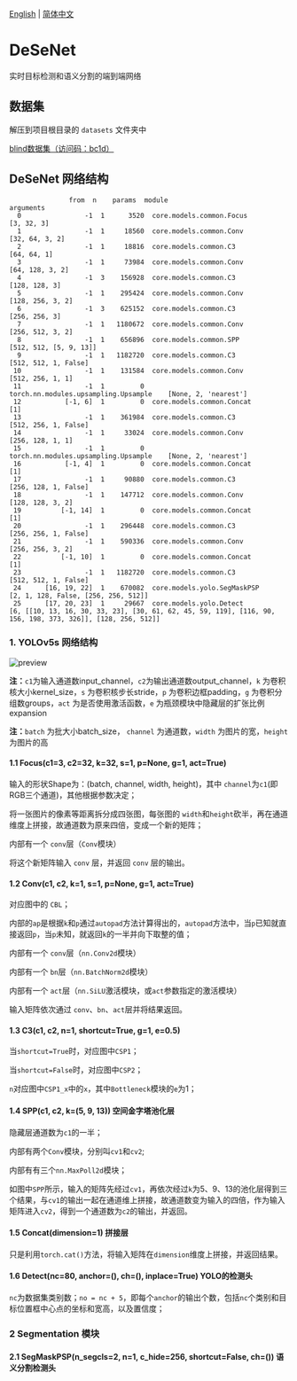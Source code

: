[English](https://github.com/splwany/DeSeNet/blob/main/README.md)
|
[简体中文](https://github.com/splwany/DeSeNet/blob/main/README_zh-cn.md)

# DeSeNet
实时目标检测和语义分割的端到端网络

## 数据集

解压到项目根目录的 `datasets` 文件夹中

[blind数据集（访问码：bc1d）](https://cloud.189.cn/web/share?code=zi2iAzbUvequ)

## DeSeNet 网络结构

```
               from  n    params  module                                  arguments
  0                -1  1      3520  core.models.common.Focus                [3, 32, 3]
  1                -1  1     18560  core.models.common.Conv                 [32, 64, 3, 2]
  2                -1  1     18816  core.models.common.C3                   [64, 64, 1]
  3                -1  1     73984  core.models.common.Conv                 [64, 128, 3, 2]
  4                -1  3    156928  core.models.common.C3                   [128, 128, 3]
  5                -1  1    295424  core.models.common.Conv                 [128, 256, 3, 2]
  6                -1  3    625152  core.models.common.C3                   [256, 256, 3]
  7                -1  1   1180672  core.models.common.Conv                 [256, 512, 3, 2]
  8                -1  1    656896  core.models.common.SPP                  [512, 512, [5, 9, 13]]        
  9                -1  1   1182720  core.models.common.C3                   [512, 512, 1, False]
 10                -1  1    131584  core.models.common.Conv                 [512, 256, 1, 1]
 11                -1  1         0  torch.nn.modules.upsampling.Upsample    [None, 2, 'nearest']
 12           [-1, 6]  1         0  core.models.common.Concat               [1]
 13                -1  1    361984  core.models.common.C3                   [512, 256, 1, False]
 14                -1  1     33024  core.models.common.Conv                 [256, 128, 1, 1]
 15                -1  1         0  torch.nn.modules.upsampling.Upsample    [None, 2, 'nearest']
 16           [-1, 4]  1         0  core.models.common.Concat               [1]
 17                -1  1     90880  core.models.common.C3                   [256, 128, 1, False]
 18                -1  1    147712  core.models.common.Conv                 [128, 128, 3, 2]
 19          [-1, 14]  1         0  core.models.common.Concat               [1]
 20                -1  1    296448  core.models.common.C3                   [256, 256, 1, False]
 21                -1  1    590336  core.models.common.Conv                 [256, 256, 3, 2]
 22          [-1, 10]  1         0  core.models.common.Concat               [1]
 23                -1  1   1182720  core.models.common.C3                   [512, 512, 1, False]
 24      [16, 19, 22]  1    670082  core.models.yolo.SegMaskPSP             [2, 1, 128, False, [256, 256, 512]]
 25      [17, 20, 23]  1     29667  core.models.yolo.Detect                 [6, [[10, 13, 16, 30, 33, 23], [30, 61, 62, 45, 59, 119], [116, 90, 156, 198, 373, 326]], [128, 256, 512]]
```

### 1. YOLOv5s 网络结构

![preview](https://pic1.zhimg.com/v2-15e53f82f68e62ce1ea9a565121e21f8_r.jpg)

**注：**`c1`为输入通道数input_channel，`c2`为输出通道数output_channel，`k` 为卷积核大小kernel_size，`s` 为卷积核步长stride，`p` 为卷积边框padding，`g` 为卷积分组数groups，`act` 为是否使用激活函数，`e` 为瓶颈模块中隐藏层的扩张比例expansion

**注：**`batch` 为批大小batch_size， `channel` 为通道数，`width` 为图片的宽，`height`为图片的高

#### 1.1 Focus(c1=3, c2=32, k=32, s=1, p=None, g=1, act=True)

输入的形状Shape为：(batch, channel, width, height)，其中 `channel`为`c1`(即RGB三个通道)，其他根据参数决定；

将一张图片的像素等距离拆分成四张图，每张图的 `width`和`height`砍半，再在通道维度上拼接，故通道数为原来四倍，变成一个新的矩阵；

内部有一个 `conv`层（`Conv`模块）

将这个新矩阵输入 `conv` 层，并返回 `conv` 层的输出。

#### 1.2 Conv(c1, c2, k=1, s=1, p=None, g=1, act=True)

对应图中的 `CBL`；

内部的`ap`是根据`k`和`p`通过`autopad`方法计算得出的，`autopad`方法中，当`p`已知就直接返回`p`，当`p`未知，就返回`k`的一半并向下取整的值；

内部有一个 `conv`层（`nn.Conv2d`模块）

内部有一个 `bn`层（`nn.BatchNorm2d`模块）

内部有一个 `act`层（`nn.SiLU`激活模块，或`act`参数指定的激活模块）

输入矩阵依次通过 `conv`、`bn`、`act`层并将结果返回。

#### 1.3 C3(c1, c2, n=1, shortcut=True, g=1, e=0.5)

当`shortcut=True`时，对应图中`CSP1`；

当`shortcut=False`时，对应图中`CSP2`；

`n`对应图中`CSP1_x`中的`x`，其中`Bottleneck`模块的`e`为1；

#### 1.4 SPP(c1, c2, k=(5, 9, 13)) 空间金字塔池化层

隐藏层通道数为`c1`的一半；

内部有两个`Conv`模块，分别叫`cv1`和`cv2`;

内部有有三个`nn.MaxPoll2d`模块；

如图中`SPP`所示，输入的矩阵先经过`cv1`，再依次经过`k`为5、9、13的池化层得到三个结果，与`cv1`的输出一起在通道维上拼接，故通道数变为输入的四倍，作为输入矩阵进入`cv2`，得到一个通道数为`c2`的输出，并返回。

#### 1.5 Concat(dimension=1) 拼接层

只是利用`torch.cat()`方法，将输入矩阵在`dimension`维度上拼接，并返回结果。

#### 1.6 Detect(nc=80, anchor=(), ch=(), inplace=True) YOLO的检测头

`nc`为数据集类别数；`no = nc + 5`，即每个`anchor`的输出个数，包括`nc`个类别和目标位置框中心点的坐标和宽高，以及置信度；

### 2 Segmentation 模块

#### 2.1 SegMaskPSP(n_segcls=2, n=1, c_hide=256, shortcut=False, ch=()) 语义分割检测头

